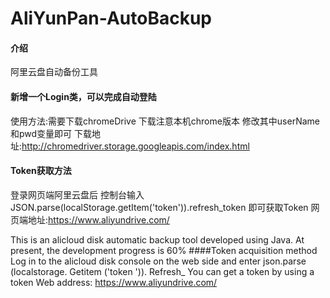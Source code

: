 # AliYunPan-AutoBackup

#### 介绍
阿里云盘自动备份工具

#### 新增一个Login类，可以完成自动登陆
使用方法:需要下载chromeDrive 下载注意本机chrome版本
修改其中userName和pwd变量即可
下载地址:http://chromedriver.storage.googleapis.com/index.html

#### Token获取方法
登录网页端阿里云盘后 控制台输入 JSON.parse(localStorage.getItem('token')).refresh_token 即可获取Token
网页端地址:https://www.aliyundrive.com/

This is an alicloud disk automatic backup tool developed using Java. At present, the development progress is 60%
####Token acquisition method
Log in to the alicloud disk console on the web side and enter json.parse (localstorage. Getitem ('token ')). Refresh_ You can get a token by using a token
Web address: https://www.aliyundrive.com/
